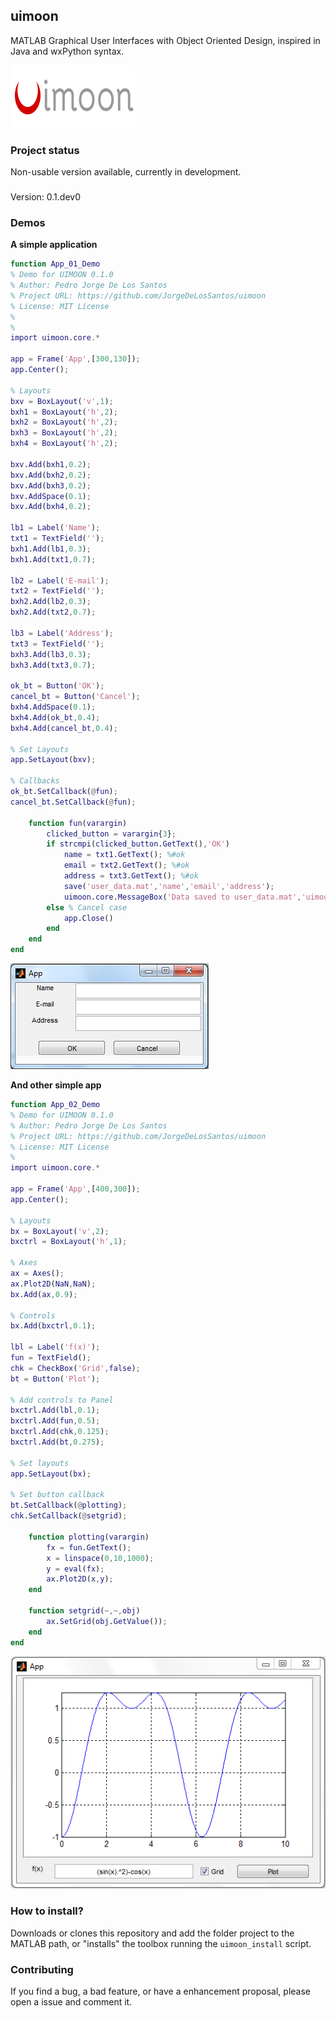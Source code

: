 ## uimoon

MATLAB Graphical User Interfaces with Object Oriented Design, inspired in Java and wxPython syntax.

![](+uimoon/+images/uimoon_logo.png)

### Project status

Non-usable version available, currently in development.

###

Version: 0.1.dev0

### Demos

**A simple application**

```matlab
function App_01_Demo
% Demo for UIMOON 0.1.0
% Author: Pedro Jorge De Los Santos
% Project URL: https://github.com/JorgeDeLosSantos/uimoon
% License: MIT License
%
%
import uimoon.core.*

app = Frame('App',[300,130]);
app.Center();

% Layouts
bxv = BoxLayout('v',1);
bxh1 = BoxLayout('h',2);
bxh2 = BoxLayout('h',2);
bxh3 = BoxLayout('h',2);
bxh4 = BoxLayout('h',2);

bxv.Add(bxh1,0.2);
bxv.Add(bxh2,0.2);
bxv.Add(bxh3,0.2);
bxv.AddSpace(0.1);
bxv.Add(bxh4,0.2);

lb1 = Label('Name');
txt1 = TextField('');
bxh1.Add(lb1,0.3);
bxh1.Add(txt1,0.7);

lb2 = Label('E-mail');
txt2 = TextField('');
bxh2.Add(lb2,0.3);
bxh2.Add(txt2,0.7);

lb3 = Label('Address');
txt3 = TextField('');
bxh3.Add(lb3,0.3);
bxh3.Add(txt3,0.7);

ok_bt = Button('OK');
cancel_bt = Button('Cancel');
bxh4.AddSpace(0.1);
bxh4.Add(ok_bt,0.4);
bxh4.Add(cancel_bt,0.4);

% Set Layouts
app.SetLayout(bxv);

% Callbacks
ok_bt.SetCallback(@fun);
cancel_bt.SetCallback(@fun);

    function fun(varargin)
        clicked_button = varargin{3};
        if strcmpi(clicked_button.GetText(),'OK')
            name = txt1.GetText(); %#ok
            email = txt2.GetText(); %#ok
            address = txt3.GetText(); %#ok
            save('user_data.mat','name','email','address');
            uimoon.core.MessageBox('Data saved to user_data.mat','uimoon','info')
        else % Cancel case
            app.Close()
        end
    end
end
```

![](+examples/images/app01.PNG)


**And other simple app**

```matlab
function App_02_Demo
% Demo for UIMOON 0.1.0
% Author: Pedro Jorge De Los Santos
% Project URL: https://github.com/JorgeDeLosSantos/uimoon
% License: MIT License
%
import uimoon.core.*

app = Frame('App',[400,300]);
app.Center();

% Layouts
bx = BoxLayout('v',2);
bxctrl = BoxLayout('h',1);

% Axes
ax = Axes();
ax.Plot2D(NaN,NaN);
bx.Add(ax,0.9);

% Controls
bx.Add(bxctrl,0.1);

lbl = Label('f(x)');
fun = TextField();
chk = CheckBox('Grid',false);
bt = Button('Plot');

% Add controls to Panel
bxctrl.Add(lbl,0.1);
bxctrl.Add(fun,0.5);
bxctrl.Add(chk,0.125);
bxctrl.Add(bt,0.275);

% Set layouts
app.SetLayout(bx);

% Set button callback
bt.SetCallback(@plotting);
chk.SetCallback(@setgrid);

    function plotting(varargin)
        fx = fun.GetText();
        x = linspace(0,10,1000);
        y = eval(fx);
        ax.Plot2D(x,y);
    end

    function setgrid(~,~,obj)
        ax.SetGrid(obj.GetValue());
    end
end
```

![](+examples/images/app02.PNG)


### How to install?

Downloads or clones this repository and add the folder project to the MATLAB path, or "installs" the 
toolbox running the `uimoon_install` script.

### Contributing

If you find a bug, a bad feature, or have a enhancement proposal, please open a issue and comment it.


